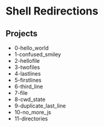 # Shell Redirections

## Projects

  * 0-hello_world
  * 1-confused_smiley
  * 2-hellofile
  * 3-twofiles
  * 4-lastlines
  * 5-firstlines
  * 6-third_line
  * 7-file
  * 8-cwd_state
  * 9-duplicate_last_line
  * 10-no_more_js
  * 11-directories